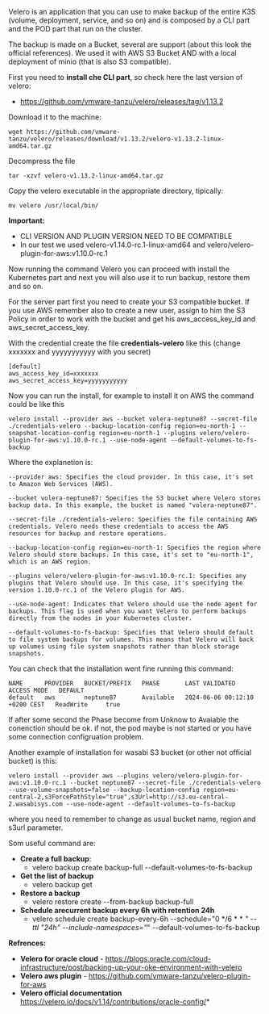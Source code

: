 Velero is an application that you can use to make backup of the entire K3S (volume, deployment, service, and so on) and is composed by a CLI part and the POD part that run on the cluster.

The backup is made on a Bucket, several are support (about this look the official references). We used it with AWS S3 Bucket AND with a local deployment of minio (that is also S3 compatible).

First you need to **install che CLI part**, so check here the last version of velero:
* https://github.com/vmware-tanzu/velero/releases/tag/v1.13.2

Download it to the machine:
```
wget https://github.com/vmware-tanzu/velero/releases/download/v1.13.2/velero-v1.13.2-linux-amd64.tar.gz
```

Decompress the file
```
tar -xzvf velero-v1.13.2-linux-amd64.tar.gz
```

Copy the velero executable in the appropriate directory, tipically:
```
mv velero /usr/local/bin/
```

**Important:** 
* CLI VERSION AND PLUGIN VERSION NEED TO BE COMPATIBLE
* In our test we used velero-v1.14.0-rc.1-linux-amd64 and   velero/velero-plugin-for-aws:v1.10.0-rc.1

Now running the command Velero you can proceed with install the Kubernetes part and next you will also use it to run backup, restore them and so on.

For the server part first you need to create your S3 compatible bucket.  If you use AWS remember also to create a new user, assign to him the S3 Policy in order to work with the bucket and get his aws_access_key_id and aws_secret_access_key.

With the credential create the file **credentials-velero** like this (change xxxxxxx and yyyyyyyyyyy with you secret)
```
[default]
aws_access_key_id=xxxxxxx
aws_secret_access_key=yyyyyyyyyyy
```

Now you can run the install, for example to install it on AWS the command could be like this
```
velero install --provider aws --bucket volera-neptune87 --secret-file ./credentials-velero --backup-location-config region=eu-north-1 --snapshot-location-config region=eu-north-1 --plugins velero/velero-plugin-for-aws:v1.10.0-rc.1 --use-node-agent --default-volumes-to-fs-backup
```

Where the explanetion is:
```
--provider aws: Specifies the cloud provider. In this case, it's set to Amazon Web Services (AWS).

--bucket volera-neptune87: Specifies the S3 bucket where Velero stores backup data. In this example, the bucket is named "volera-neptune87".

--secret-file ./credentials-velero: Specifies the file containing AWS credentials. Velero needs these credentials to access the AWS resources for backup and restore operations.

--backup-location-config region=eu-north-1: Specifies the region where Velero should store backups. In this case, it's set to "eu-north-1", which is an AWS region.

--plugins velero/velero-plugin-for-aws:v1.10.0-rc.1: Specifies any plugins that Velero should use. In this case, it's specifying the version 1.10.0-rc.1 of the Velero plugin for AWS.

--use-node-agent: Indicates that Velero should use the node agent for backups. This flag is used when you want Velero to perform backups directly from the nodes in your Kubernetes cluster.

--default-volumes-to-fs-backup: Specifies that Velero should default to file system backups for volumes. This means that Velero will back up volumes using file system snapshots rather than block storage snapshots.
```

You can check that the installation went fine running this command:
```
NAME      PROVIDER   BUCKET/PREFIX   PHASE       LAST VALIDATED                   ACCESS MODE   DEFAULT
default   aws        neptune87       Available   2024-06-06 00:12:10 +0200 CEST   ReadWrite     true
```

If after some second the Phase become from Unknow to Avaiable the conenction should be ok. if not, the pod maybe is not started or you have some connection configruation problem.

Another example of installation for wasabi S3 bucket (or other not official bucket) is this:
```
velero install --provider aws --plugins velero/velero-plugin-for-aws:v1.10.0-rc.1 --bucket neptune87 --secret-file ./credentials-velero --use-volume-snapshots=false --backup-location-config region=eu-central-2,s3ForcePathStyle="true",s3Url=http://s3.eu-central-2.wasabisys.com --use-node-agent --default-volumes-to-fs-backup
```

where you need to remember to change as usual bucket name, region and s3url parameter.

Som useful command are:
* **Create a full backup**:
  * velero backup create backup-full --default-volumes-to-fs-backup
* **Get the list of backup**
  * velero backup get
* **Restore a backup**
  * velero restore create --from-backup backup-full
* **Schedule arecurrent backup every 6h with retention 24h** 
  * velero schedule create backup-every-6h --schedule="0 */6 * * *" --ttl "24h" --include-namespaces="*" --default-volumes-to-fs-backup

**Refrences:**
* **Velero for oracle cloud** -  https://blogs.oracle.com/cloud-infrastructure/post/backing-up-your-oke-environment-with-velero
* **Velero aws plugin** - https://github.com/vmware-tanzu/velero-plugin-for-aws
* **Velero official documentation** https://velero.io/docs/v1.14/contributions/oracle-config/*
